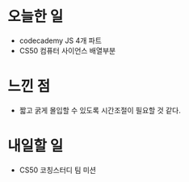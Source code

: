 # 오늘한 일
- codecademy JS 4개 파트
- CS50 컴퓨터 사이언스 배열부분

# 느낀 점
- 짧고 굵게 몰입할 수 있도록 시간조절이 필요할 것 같다. 

# 내일할 일
- CS50 코칭스터디 팀 미션
